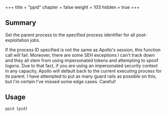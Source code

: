 +++
title = "ppid"
chapter = false
weight = 103
hidden = true
+++

## Summary
Set the parent process to the specified process identifier for all post-exploitation jobs.

If the process ID specified is not the same as Apollo's session, this function call will fail. Moreover, there are some SEH exceptions I can't track down and they all stem from using impersonated tokens and attempting to spoof logons. Due to that fact, if you are using an impersonated security context in any capacity, Apollo will default back to the current executing process for its parent. I have attempted to put as many guard rails as possible on this, but I'm certain I've missed some edge cases. Careful!

## Usage
```
ppid [pid]
```